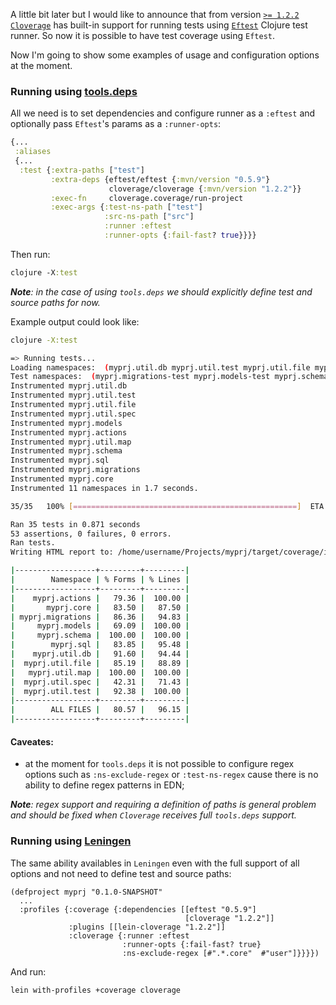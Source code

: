 A little bit later but I would like to announce that from 
version [`>= 1.2.2`](https://github.com/cloverage/cloverage/blob/master/CHANGELOG.md#122) 
[`Cloverage`](https://github.com/cloverage/cloverage) has built-in support 
for running tests using [`Eftest`](https://github.com/weavejester/eftest) Clojure test runner. 
So now it is possible to have test coverage using `Eftest`.

Now I'm going to show some examples of usage and configuration options at the moment.

### Running using [tools.deps](https://clojure.org/guides/deps_and_cli)

All we need is to set dependencies and configure runner as a `:eftest` 
and optionally pass `Eftest`'s params as a `:runner-opts`:

```clojure
{...
 :aliases
 {...
  :test {:extra-paths ["test"]
         :extra-deps {eftest/eftest {:mvn/version "0.5.9"}
                      cloverage/cloverage {:mvn/version "1.2.2"}}
         :exec-fn     cloverage.coverage/run-project
         :exec-args {:test-ns-path ["test"]
                     :src-ns-path ["src"]
                     :runner :eftest
                     :runner-opts {:fail-fast? true}}}}
```

Then run:

```clojure
clojure -X:test
```

***Note**: in the case of using `tools.deps` we should explicitly define 
test and source paths for now.*

Example output could look like:

```bash
clojure -X:test

=> Running tests...
Loading namespaces:  (myprj.util.db myprj.util.test myprj.util.file myprj.util.spec myprj.models myprj.actions myprj.util.map myprj.schema myprj.sql myprj.migrations myprj.core)
Test namespaces:  (myprj.migrations-test myprj.models-test myprj.schema-test myprj.testing-config)
Instrumented myprj.util.db
Instrumented myprj.util.test
Instrumented myprj.util.file
Instrumented myprj.util.spec
Instrumented myprj.models
Instrumented myprj.actions
Instrumented myprj.util.map
Instrumented myprj.schema
Instrumented myprj.sql
Instrumented myprj.migrations
Instrumented myprj.core
Instrumented 11 namespaces in 1.7 seconds.

35/35   100% [==================================================]  ETA: 00:00

Ran 35 tests in 0.871 seconds
53 assertions, 0 failures, 0 errors.
Ran tests.
Writing HTML report to: /home/username/Projects/myprj/target/coverage/index.html

|------------------+---------+---------|
|        Namespace | % Forms | % Lines |
|------------------+---------+---------|
|    myprj.actions |   79.36 |  100.00 |
|       myprj.core |   83.50 |   87.50 |
| myprj.migrations |   86.36 |   94.83 |
|     myprj.models |   69.09 |  100.00 |
|     myprj.schema |  100.00 |  100.00 |
|        myprj.sql |   83.85 |   95.48 |
|    myprj.util.db |   91.60 |   94.44 |
|  myprj.util.file |   85.19 |   88.89 |
|   myprj.util.map |  100.00 |  100.00 |
|  myprj.util.spec |   42.31 |   71.43 |
|  myprj.util.test |   92.38 |  100.00 |
|------------------+---------+---------|
|        ALL FILES |   80.57 |   96.15 |
|------------------+---------+---------|
```

#### Caveates:
- at the moment for `tools.deps` it is not possible to configure regex options such as `:ns-exclude-regex`
or `:test-ns-regex` cause there is no ability to define regex patterns in EDN;

***Note**: regex support and requiring a definition of paths is general 
problem and should be fixed when `Cloverage` receives full `tools.deps` support.*


### Running using [Leningen](https://leiningen.org/)

The same ability availables in `Leningen` even with the full support of all options 
and not need to define test and source paths:

```
(defproject myprj "0.1.0-SNAPSHOT"
  ...
  :profiles {:coverage {:dependencies [[eftest "0.5.9"]
                                       [cloverage "1.2.2"]]
             :plugins [[lein-cloverage "1.2.2"]]
             :cloverage {:runner :eftest
                         :runner-opts {:fail-fast? true}
                         :ns-exclude-regex [#".*.core"  #"user"]}}}})
```

And run:

```
lein with-profiles +coverage cloverage
```
